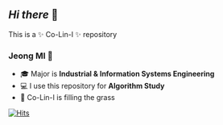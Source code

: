 ## _Hi there_ 👋

This is a ✨ Co-Lin-I ✨  repository

### Jeong MI 🐶
- 🎓  Major is **Industrial & Information Systems Engineering**
- 💻  I use this repository for **Algorithm Study**
- 🌱 Co-Lin-I is filling the grass



[![Hits](md-images/badge.svg?url=https%253A%252F%252Fgithub.com%252Fparkjeongmi&count_bg=%252379C83D&title_bg=%2523555555&icon=&icon_color=%2523E7E7E7&title=hits&edge_flat=false)](https://hits.seeyoufarm.com)
